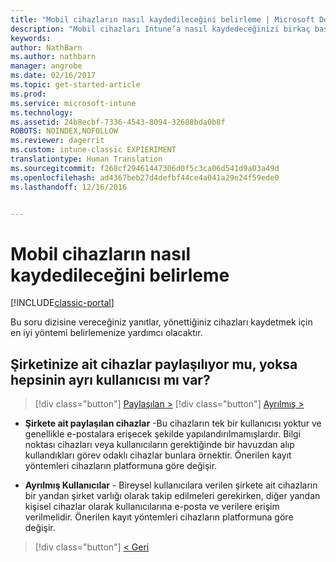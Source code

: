 ```yaml
---
title: "Mobil cihazların nasıl kaydedileceğini belirleme | Microsoft Docs"
description: "Mobil cihazları Intune’a nasıl kaydedeceğinizi birkaç basit soruyu yanıtlayarak kararlaştırın"
keywords: 
author: NathBarn
ms.author: nathbarn
manager: angrobe
ms.date: 02/16/2017
ms.topic: get-started-article
ms.prod: 
ms.service: microsoft-intune
ms.technology: 
ms.assetid: 24b8ecbf-7336-4543-8094-32688bda0b8f
ROBOTS: NOINDEX,NOFOLLOW
ms.reviewer: dagerrit
ms.custom: intune-classic EXPIERIMENT
translationtype: Human Translation
ms.sourcegitcommit: f268cf29461447306d0f5c3ca06d541d9a03a49d
ms.openlocfilehash: ad4367beb27d4defbf44ce4a041a29e24f59ede0
ms.lasthandoff: 12/16/2016


---
```

# <a name="choose-how-to-enroll-mobile-devices"></a>Mobil cihazların nasıl kaydedileceğini belirleme

[!INCLUDE[classic-portal](../includes/classic-portal.md)]

Bu soru dizisine vereceğiniz yanıtlar, yönettiğiniz cihazları kaydetmek için en iyi yöntemi belirlemenize yardımcı olacaktır.

## <a name="are-your-company-owned-devices-shared-or-do-they-have-dedicated-users"></a>**Şirketinize ait cihazlar paylaşılıyor mu, yoksa hepsinin ayrı kullanıcısı mı var?**

> [!div class="button"]
[Paylaşılan >](choose-how-to-enroll-devices4.md)
> [!div class="button"]
[Ayrılmış >](choose-how-to-enroll-devices6.md)

- **Şirkete ait paylaşılan cihazlar** -Bu cihazların tek bir kullanıcısı yoktur ve genellikle e-postalara erişecek şekilde yapılandırılmamışlardır. Bilgi noktası cihazları veya kullanıcıların gerektiğinde bir havuzdan alıp kullandıkları görev odaklı cihazlar bunlara örnektir. Önerilen kayıt yöntemleri cihazların platformuna göre değişir.

- **Ayrılmış Kullanıcılar** - Bireysel kullanıcılara verilen şirkete ait cihazların bir yandan şirket varlığı olarak takip edilmeleri gerekirken, diğer yandan kişisel cihazlar olarak kullanıcılarına e-posta ve verilere erişim verilmelidir. Önerilen kayıt yöntemleri cihazların platformuna göre değişir.

> [!div class="button"]
[< Geri](choose-how-to-enroll-devices1.md)


